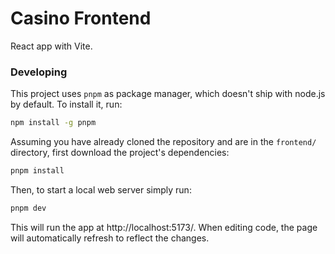 # Casino Frontend

React app with Vite.

### Developing

This project uses `pnpm` as package manager, which doesn't ship with node.js by default. To install it, run:
```sh
npm install -g pnpm
```

Assuming you have already cloned the repository and are in the `frontend/` directory, first download the project's dependencies:
```sh
pnpm install
```

Then, to start a local web server simply run:
```sh
pnpm dev
```

This will run the app at http://localhost:5173/. When editing code, the page will automatically refresh to reflect the changes.
